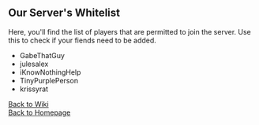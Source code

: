 ## Our Server's Whitelist
Here, you'll find the list of players that are permitted to join the server. Use this to check if your fiends need to be added.  

- GabeThatGuy
- julesalex
- iKnowNothingHelp
- TinyPurplePerson
- krissyrat

[Back to Wiki](/MinecraftServer/wiki)  
[Back to Homepage](/MinecraftServer)  
